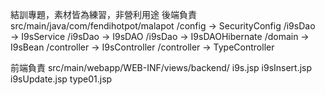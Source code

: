 結訓專題，素材皆為練習，非營利用途
後端負責
src/main/java/com/fendihotpot/malapot
/config → SecurityConfig
/i9sDao → I9sService
/i9sDao → I9sDAO
/i9sDao → I9sDAOHibernate
/domain → I9sBean
/controller → I9sController
/controller → TypeController

前端負責
src/main/webapp/WEB-INF/views/backend/
i9s.jsp
i9sInsert.jsp
i9sUpdate.jsp
type01.jsp
